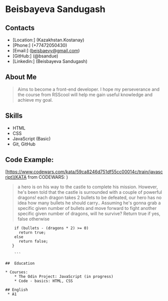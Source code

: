 # Beisbayeva Sandugash

## Contacts

* [Location:] (Kazakhstan.Kostanay)
* [Phone:] (+77472050430)
* [Email:] (beisbaevy@gmail.com)
* [GitHub:] (@bsandue)
* [Linkedin:] (Beisbayeva Sandugash)

## About Me

> Aims to become a front-end developer. I hope my perseverance and the course from RSScool will help me gain useful knowledge and achieve my goal.

## Skills

* HTML
* CSS
* JavaScript (Basic)
* Git, GitHub

## Code Example:

[https://www.codewars.com/kata/59ca8246d751df55cc00014c/train/javascript](KATA from CODEWARS: )
> a hero is on his way to the castle to complete his mission. However, he's been told that the castle is surrounded with a couple of powerful dragons! each dragon takes 2 bullets to be defeated, our hero has no idea how many bullets he should carry.. Assuming he's gonna grab a specific given number of bullets and move forward to fight another specific given number of dragons, will he survive? Return true if yes, false otherwise

``` function hero(bullets, dragons) {
   	if (bullets - (dragons * 2) >= 0)
   	  return true;
   	else
   	  return false;
   }

	```

##  Education

* Courses:
	* The Odin Project: JavaScript (in progress)
	* Code - basics: HTML, CSS

## English	
 * A1